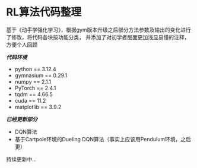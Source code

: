 # RL算法代码整理
基于《动手学强化学习》，根据gym版本升级之后部分方法参数及输出的变化进行了修改，将代码各块按功能分类，
并添加了对初学者层面更加浅显易懂的注释，方便个人回顾

***代码环境***
- python == 3.12.4
- gymnasium == 0.29.1
- numpy == 2.1.1
- PyTorch == 2.4.1
- tqdm == 4.66.5
- cuda == 11.2
- matplotlib == 3.9.2

***已经更新部分***
- DQN算法
- 基于Cartpole环境的Dueling DQN算法（事实上应该用Pendulum环境，之后更）

持续更新中...
